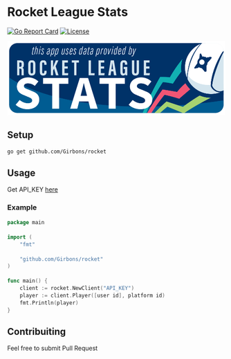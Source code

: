 # Rocket League Stats

[![Go Report Card](https://goreportcard.com/badge/github.com/Girbons/rocket-go)](https://goreportcard.com/report/github.com/Girbons/rocket-go)
[![License](https://img.shields.io/badge/license-MIT-blue.svg)](LICENSE)

![RLS Logo](/img/rls_partner_horizontal_large.png)

## Setup

```
go get github.com/Girbons/rocket
```

## Usage

Get API_KEY [here](https://developers.rocketleaguestats.com/)

### Example

```go
package main

import (
    "fmt"

    "github.com/Girbons/rocket"
)

func main() {
    client := rocket.NewClient("API_KEY")
    player := client.Player([user id], platform id)
    fmt.Println(player)
}
```

## Contribuiting

Feel free to submit Pull Request
